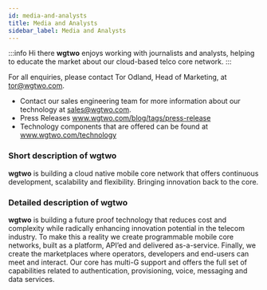 ```yaml
---
id: media-and-analysts
title: Media and Analysts
sidebar_label: Media and Analysts
---
```


:::info Hi there
**wgtwo** enjoys working with journalists and analysts, helping to educate the market about our cloud-based telco core network. 
:::

For all enquiries, please contact Tor Odland, Head of Marketing, at tor@wgtwo.com. 

- Contact our sales engineering team for more information about our technology at sales@wgtwo.com.
- Press Releases www.wgtwo.com/blog/tags/press-release
- Technology components that are offered can be found at www.wgtwo.com/technology

### Short description of **wgtwo**

**wgtwo** is building a cloud native mobile core network that offers continuous development, scalability and flexibility. Bringing innovation back to the core.

### Detailed description of **wgtwo**

**wgtwo** is building a future proof technology that reduces cost and complexity while radically enhancing innovation potential in the telecom industry. To make this a reality we create programmable mobile core networks, built as a platform, API’ed and delivered as-a-service. Finally, we create the marketplaces where operators, developers and end-users can meet and interact. Our core has multi-G support and offers the full set of capabilities related to authentication, provisioning, voice, messaging and data services.
